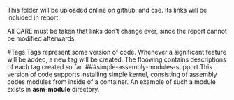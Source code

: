 This folder will be uploaded online on github, and cse. Its links will be included in report. 

All CARE must be taken that links don't change ever, since the report cannot be modified afterwards.

#Tags
Tags represent some version of code. Whenever a significant feature will be added, a new tag will be created.
The floowing contains descriptions of each tag created so far.
###simple-assembly-modules-support
This version of code supports installing simple kernel, consisting of assembly codes modules from inside of a container. An example of such a module exists in **asm-module** directory.
